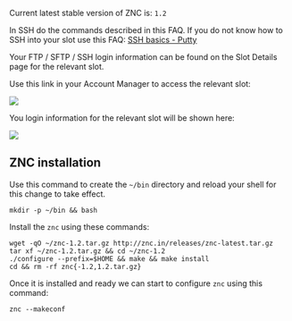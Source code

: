 
Current latest stable version of ZNC is: `1.2`

In SSH do the commands described in this FAQ. If you do not know how to SSH into your slot use this FAQ: [SSH basics - Putty](https://www.feralhosting.com/faq/view?question=12)

Your FTP / SFTP / SSH login information can be found on the Slot Details page for the relevant slot.

Use this link in your Account Manager to access the relevant slot:

![](https://raw.github.com/feralhosting/feralfilehosting/master/Feral%20Wiki/0%20Generic/slot_detail_link.png)

You login information for the relevant slot will be shown here:

![](https://raw.github.com/feralhosting/feralfilehosting/master/Feral%20Wiki/0%20Generic/slot_detail_ssh.png)

ZNC installation
---

Use this command to create the `~/bin` directory and reload your shell for this change to take effect.

~~~
mkdir -p ~/bin && bash
~~~

Install the `znc` using these commands:

~~~
wget -qO ~/znc-1.2.tar.gz http://znc.in/releases/znc-latest.tar.gz
tar xf ~/znc-1.2.tar.gz && cd ~/znc-1.2
./configure --prefix=$HOME && make && make install
cd && rm -rf znc{-1.2,1.2.tar.gz}
~~~

Once it is installed and ready we can start to configure `znc` using this command:

~~~
znc --makeconf
~~~



